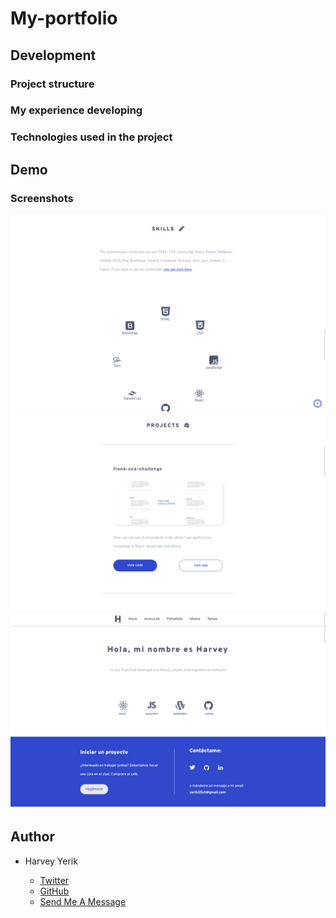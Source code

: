 # My-portfolio

## Development 
### Project structure


### My experience developing


### Technologies used in the project

## Demo 

### Screenshots
<img src="./screenshots/test-1.png" />
<img src="./screenshots/test-2.png" />
<img src="./screenshots/test-3.png" />

## Author

- Harvey Yerik

    - [Twitter](https://twitter.com/yerikhar)
    - [GitHub](https://github.com/YerikAH)
    - [Send Me A Message](https://yerikah.github.io/send-me-a-message/dist/)

